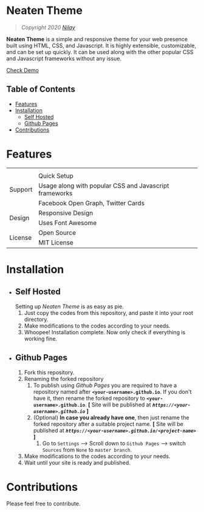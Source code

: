 # Neaten Theme
> *Copyright 2020 [Nilay](https://nilay.xyz)*

**Neaten Theme** is a simple and responsive theme for your web presence built using HTML, CSS, and Javascript. It is highly extensible, customizable, and can be set up quickly. It can be used along with the other popular CSS and Javascript frameworks without any issue.

[Check Demo](https://nilaycb.github.io/neaten-theme)

## Table of Contents
- [Features](#features)
- [Installation](#installation)
  - [Self Hosted](#self-hosted)
  - [Github Pages](#github-pages)
- [Contributions](#contributions)


# Features
<table>
  <tr>
     <th></th>
     <th></th>
     <th></th>
  </tr>
  <tr>
    <td rowspan="3">Support</td>
    <td>Quick Setup</td>
    <td rowspan="3"></td>
  </tr>
  <tr>
    <td>Usage along with popular CSS and Javascript frameworks</td>
  </tr>
  <tr>
    <td>Facebook Open Graph, Twitter Cards</td>
  </tr>
  <tr>
    <td rowspan="2">Design</td>
    <td>Responsive Design</td>
    <td rowspan="2"></td>
  </tr>
  <tr>
    <td>Uses Font Awesome</td>
  </tr>
  <tr>
    <td rowspan="2">License</td>
    <td>Open Source</td>
    <td rowspan="2"></td>
  </tr>
  <tr>
    <td>MIT License</td>
  </tr>
</table>


# Installation
- ## Self Hosted
  Setting up *Neaten Theme* is as easy as pie.
  1. Just copy the codes from this repository, and paste it into your root directory. 
  2. Make modifications to the codes according to your needs. 
  3. Whoopee! Installation complete. Now only check if everything is working fine.
- ## Github Pages
  1. Fork this repository.
  2. Renaming the forked repository
      1) To publish using *Github Pages* you are required to have a repository named after **`<your-username>.github.io`**. If you don't have it, then rename the forked repository to **`<your-username>.github.io`**. **[** Site will be published at ***`https://<your-username>.github.io`*** **]**
      2) (Optional) **In case you already have one**, then just rename the forked repository after a suitable project name. **[** Site will be published at ***`https://<your-username>.github.io/<project-name>`*** **]**
          1. Go to `Settings` --> Scroll down to `Github Pages` --> switch `Sources` from `None` to `master branch`. 
  3. Make modifications to the codes according to your needs.
  4. Wait until your site is ready and published. 
  
  
# Contributions
Please feel free to contribute.
